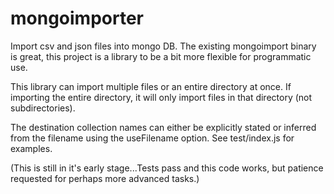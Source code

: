 # mongoimporter
Import csv and json files into mongo DB. The existing mongoimport binary is great, this project is a library to be a bit more flexible for programmatic use.

This library can import multiple files or an entire directory at once. If importing the entire directory, it will only import files in that directory (not subdirectories).

The destination collection names can either be explicitly stated or inferred from the filename using the useFilename option. See test/index.js for examples.

(This is still in it's early stage...Tests pass and this code works, but patience requested for perhaps more advanced tasks.)
